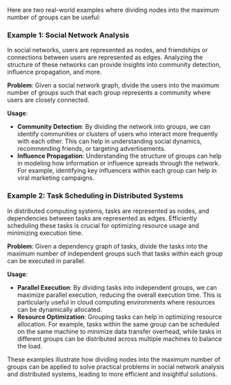 Here are two real-world examples where dividing nodes into the maximum number of groups can be useful:

### Example 1: Social Network Analysis
In social networks, users are represented as nodes, and friendships or connections between users are represented as edges. Analyzing the structure of these networks can provide insights into community detection, influence propagation, and more.

**Problem**: Given a social network graph, divide the users into the maximum number of groups such that each group represents a community where users are closely connected.

**Usage**:
- **Community Detection**: By dividing the network into groups, we can identify communities or clusters of users who interact more frequently with each other. This can help in understanding social dynamics, recommending friends, or targeting advertisements.
- **Influence Propagation**: Understanding the structure of groups can help in modeling how information or influence spreads through the network. For example, identifying key influencers within each group can help in viral marketing campaigns.

### Example 2: Task Scheduling in Distributed Systems
In distributed computing systems, tasks are represented as nodes, and dependencies between tasks are represented as edges. Efficiently scheduling these tasks is crucial for optimizing resource usage and minimizing execution time.

**Problem**: Given a dependency graph of tasks, divide the tasks into the maximum number of independent groups such that tasks within each group can be executed in parallel.

**Usage**:
- **Parallel Execution**: By dividing tasks into independent groups, we can maximize parallel execution, reducing the overall execution time. This is particularly useful in cloud computing environments where resources can be dynamically allocated.
- **Resource Optimization**: Grouping tasks can help in optimizing resource allocation. For example, tasks within the same group can be scheduled on the same machine to minimize data transfer overhead, while tasks in different groups can be distributed across multiple machines to balance the load.

These examples illustrate how dividing nodes into the maximum number of groups can be applied to solve practical problems in social network analysis and distributed systems, leading to more efficient and insightful solutions.
